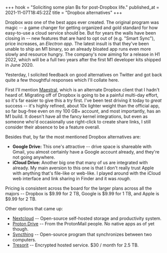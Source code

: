 +++
hook = "Soliciting some plan Bs for post-Dropbox life."
published_at = 2021-11-07T18:45:22Z
title = "Dropbox alternatives"
+++

Dropbox _was_ one of the best apps ever created. The original program was magic -- a game changer for getting organized and gold standard for how easy-to-use a cloud service should be. But for years the walls have been closing in -- new features that are hard to opt out of (e.g. "Smart Sync"), price increases, an _Electron app_. The latest insult is that they've been unable to ship an M1 binary, so an already bloated app runs even more slowly and resource hungry. The company's now aiming for a release in H1 2022, which will be a full two years after the first M1 developer kits shipped in June 2020.

Yesterday, I solicited feedback on good alternatives on Twitter and got back quite a few thoughtful responses which I'll collate here.

First I'll mention [Maestral](https://maestral.app/), which is an alternate Dropbox client that I hadn't heard of. Migrating off of Dropbox is going to be a painful multi-day effort, so it's far easier to give this a try first. I've been test driving it today to _great_ success -- it's highly refined, about 10x lighter weight than the official app, so far bug-free even on my 100 GB+ account, and most importantly, has an M1 build. It doesn't have all the fancy kernel integrations, but even as someone who'd occasionally use right-click to create share links, I still consider their absence to be a feature overall.

Besides that, by far the most mentioned Dropbox alternatives are:

* **Google Drive:** This one's attractive -- drive space is shareable with Gmail, you almost certainly have a Google account already, and they're not going anywhere.
* **iCloud Drive:** Another big one that many of us are integrated with already. My main aversion to this one is that I don't really trust Apple with anything that's file-like or web-like. I played around with the iCloud web interface and link sharing in Finder and it was _rough_.

Pricing is consistent across the board for the larger plans across all the majors -- Dropbox is $9.99 for 2 TB, Google is $9.99 for 1 TB, and Apple is $9.99 for 2 TB.

Other options that came up:

* [Nextcloud](https://github.com/nextcloud) -- Open-source self-hosted storage and productivity system.
* [Proton Drive](https://proton.me/news/proton-drive-early-access) -- From the ProtonMail people. No native apps as of yet though.
* [Syncthing](https://syncthing.net/) -- Open-source program that synchronizes between two computers.
* [Tresorit](https://tresorit.com/) -- Encrypted hosted service. $30 / month for 2.5 TB.
